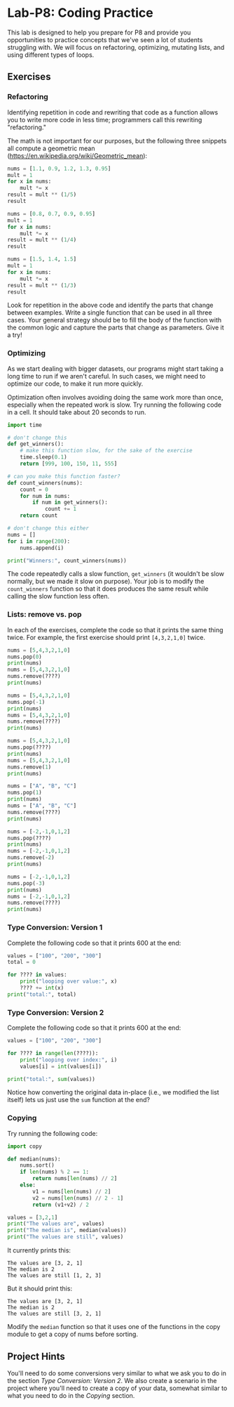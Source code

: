# Lab-P8: Coding Practice

This lab is designed to help you prepare for P8 and provide you opportunities to practice concepts that we've seen a lot of students struggling with. We will focus on refactoring, optimizing, mutating lists, and using different types of loops.

## Exercises

### Refactoring

Identifying repetition in code and rewriting that code as a function allows you to write more code in less time; programmers call this rewriting "refactoring."

The math is not important for our purposes, but the following three
snippets all compute a geometric mean
(https://en.wikipedia.org/wiki/Geometric_mean):

```python
nums = [1.1, 0.9, 1.2, 1.3, 0.95]
mult = 1
for x in nums:
    mult *= x
result = mult ** (1/5)
result
```

```python
nums = [0.8, 0.7, 0.9, 0.95]
mult = 1
for x in nums:
    mult *= x
result = mult ** (1/4)
result
```

```python
nums = [1.5, 1.4, 1.5]
mult = 1
for x in nums:
    mult *= x
result = mult ** (1/3)
result
```

Look for repetition in the above code and identify the parts that change between examples. Write a single function that can be used in all three cases. Your general strategy should be to fill the body of the function with the common logic and capture the parts that change as parameters. Give it a try!

### Optimizing

As we start dealing with bigger datasets, our programs might start
taking a long time to run if we aren't careful.  In such cases, we
might need to optimize our code, to make it run more quickly.

Optimization often involves avoiding doing the same work more than
once, especially when the repeated work is slow.  Try running the
following code in a cell.  It should take about 20 seconds to run.

```python
import time

# don't change this
def get_winners():
    # make this function slow, for the sake of the exercise
    time.sleep(0.1)
    return [999, 100, 150, 11, 555]

# can you make this function faster?
def count_winners(nums):
    count = 0
    for num in nums:
        if num in get_winners():
            count += 1
    return count

# don't change this either
nums = []
for i in range(200):
    nums.append(i)

print("Winners:", count_winners(nums))
```

The code repeatedly calls a slow function, `get_winners` (it wouldn't
be slow normally, but we made it slow on purpose).  Your job is to
modify the `count_winners` function so that it does produces the same
result while calling the slow function less often.

### Lists: remove vs. pop

In each of the exercises, complete the code so that it prints the same
thing twice.  For example, the first exercise should print
`[4,3,2,1,0]` twice.

```python
nums = [5,4,3,2,1,0]
nums.pop(0)
print(nums)
nums = [5,4,3,2,1,0]
nums.remove(????)
print(nums)
```

```python
nums = [5,4,3,2,1,0]
nums.pop(-1)
print(nums)
nums = [5,4,3,2,1,0]
nums.remove(????)
print(nums)
```

```python
nums = [5,4,3,2,1,0]
nums.pop(????)
print(nums)
nums = [5,4,3,2,1,0]
nums.remove(1)
print(nums)
```

```python
nums = ["A", "B", "C"]
nums.pop(1)
print(nums)
nums = ["A", "B", "C"]
nums.remove(????)
print(nums)
```

```python
nums = [-2,-1,0,1,2]
nums.pop(????)
print(nums)
nums = [-2,-1,0,1,2]
nums.remove(-2)
print(nums)
```

```python
nums = [-2,-1,0,1,2]
nums.pop(-3)
print(nums)
nums = [-2,-1,0,1,2]
nums.remove(????)
print(nums)
```

### Type Conversion: Version 1

Complete the following code so that it prints 600 at the end:

```python
values = ["100", "200", "300"]
total = 0

for ???? in values:
    print("looping over value:", x)
    ???? += int(x)
print("total:", total)
```

### Type Conversion: Version 2

Complete the following code so that it prints 600 at the end:

```python
values = ["100", "200", "300"]

for ???? in range(len(????)):
    print("looping over index:", i)
    values[i] = int(values[i])

print("total:", sum(values))
```

Notice how converting the original data in-place (i.e., we modified
the list itself) lets us just use the `sum` function at the end?

### Copying

Try running the following code:

```python
import copy

def median(nums):
    nums.sort()
    if len(nums) % 2 == 1:
        return nums[len(nums) // 2]
    else:
        v1 = nums[len(nums) // 2]
        v2 = nums[len(nums) // 2 - 1]
        return (v1+v2) / 2

values = [3,2,1]
print("The values are", values)
print("The median is", median(values))
print("The values are still", values)
```

It currently prints this:

```
The values are [3, 2, 1]
The median is 2
The values are still [1, 2, 3]
```

But it should print this:

```
The values are [3, 2, 1]
The median is 2
The values are still [3, 2, 1]
```

Modify the `median` function so that it uses one of the functions in the
copy module to get a copy of nums before sorting.

## Project Hints

You'll need to do some conversions very similar to what we ask you to
do in the section *Type Conversion: Version 2*.  We also create a
scenario in the project where you'll need to create a copy of your
data, somewhat similar to what you need to do in the *Copying*
section.
